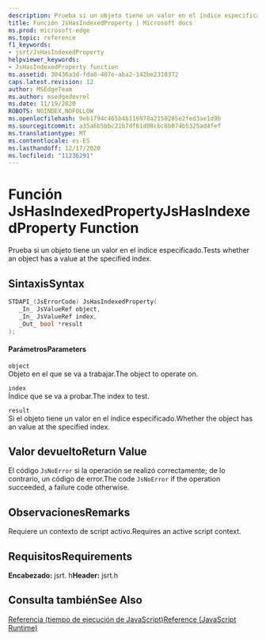 ```yaml
---
description: Prueba si un objeto tiene un valor en el índice especificado.
title: Función JsHasIndexedProperty | Microsoft docs
ms.prod: microsoft-edge
ms.topic: reference
f1_keywords:
- jsrt/JsHasIndexedProperty
helpviewer_keywords:
- JsHasIndexedProperty function
ms.assetid: 30436a3d-fda0-407e-aba2-142be2310372
caps.latest.revision: 12
author: MSEdgeTeam
ms.author: msedgedevrel
ms.date: 11/19/2020
ROBOTS: NOINDEX,NOFOLLOW
ms.openlocfilehash: 9eb1794c465b4b116978a2150285e2fed3ae1d9b
ms.sourcegitcommit: a35a6b5bbc21b7df61d08cbc6b074b5325ad4fef
ms.translationtype: MT
ms.contentlocale: es-ES
ms.lasthandoff: 12/17/2020
ms.locfileid: "11236291"
---
```

# <span data-ttu-id="3cbc1-103">Función JsHasIndexedProperty</span><span class="sxs-lookup"><span data-stu-id="3cbc1-103">JsHasIndexedProperty Function</span></span>

<span data-ttu-id="3cbc1-104">Prueba si un objeto tiene un valor en el índice especificado.</span><span class="sxs-lookup"><span data-stu-id="3cbc1-104">Tests whether an object has a value at the specified index.</span></span>  
  
## <span data-ttu-id="3cbc1-105">Sintaxis</span><span class="sxs-lookup"><span data-stu-id="3cbc1-105">Syntax</span></span>  
  
```cpp  
STDAPI_(JsErrorCode) JsHasIndexedProperty(  
   _In_ JsValueRef object,  
   _In_ JsValueRef index,  
   _Out_ bool *result  
);  
```  
  
#### <span data-ttu-id="3cbc1-106">Parámetros</span><span class="sxs-lookup"><span data-stu-id="3cbc1-106">Parameters</span></span>  
 `object`  
 <span data-ttu-id="3cbc1-107">Objeto en el que se va a trabajar.</span><span class="sxs-lookup"><span data-stu-id="3cbc1-107">The object to operate on.</span></span>  
  
 `index`  
 <span data-ttu-id="3cbc1-108">Índice que se va a probar.</span><span class="sxs-lookup"><span data-stu-id="3cbc1-108">The index to test.</span></span>  
  
 `result`  
 <span data-ttu-id="3cbc1-109">Si el objeto tiene un valor en el índice especificado.</span><span class="sxs-lookup"><span data-stu-id="3cbc1-109">Whether the object has an value at the specified index.</span></span>  
  
## <span data-ttu-id="3cbc1-110">Valor devuelto</span><span class="sxs-lookup"><span data-stu-id="3cbc1-110">Return Value</span></span>  
 <span data-ttu-id="3cbc1-111">El código `JsNoError` si la operación se realizó correctamente; de lo contrario, un código de error.</span><span class="sxs-lookup"><span data-stu-id="3cbc1-111">The code `JsNoError` if the operation succeeded, a failure code otherwise.</span></span>  
  
## <span data-ttu-id="3cbc1-112">Observaciones</span><span class="sxs-lookup"><span data-stu-id="3cbc1-112">Remarks</span></span>  
 <span data-ttu-id="3cbc1-113">Requiere un contexto de script activo.</span><span class="sxs-lookup"><span data-stu-id="3cbc1-113">Requires an active script context.</span></span>  
  
## <span data-ttu-id="3cbc1-114">Requisitos</span><span class="sxs-lookup"><span data-stu-id="3cbc1-114">Requirements</span></span>  
 <span data-ttu-id="3cbc1-115">**Encabezado:** jsrt. h</span><span class="sxs-lookup"><span data-stu-id="3cbc1-115">**Header:** jsrt.h</span></span>  
  
## <span data-ttu-id="3cbc1-116">Consulta también</span><span class="sxs-lookup"><span data-stu-id="3cbc1-116">See Also</span></span>  
 [<span data-ttu-id="3cbc1-117">Referencia (tiempo de ejecución de JavaScript)</span><span class="sxs-lookup"><span data-stu-id="3cbc1-117">Reference (JavaScript Runtime)</span></span>](../chakra-hosting/reference-javascript-runtime.md)
